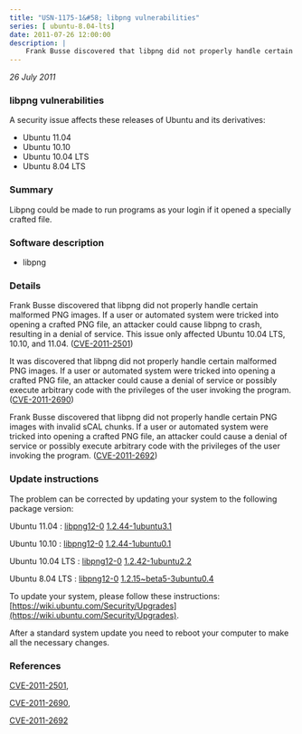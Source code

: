 ```yaml
---
title: "USN-1175-1&#58; libpng vulnerabilities"
series: [ ubuntu-8.04-lts]
date: 2011-07-26 12:00:00
description: |
    Frank Busse discovered that libpng did not properly handle certain malformed PNG images. If a user or automated system were tricked into opening a crafted PNG file, an attacker could cause libpng to crash, resulting in a denial of service. This issue only affected Ubuntu 10.04 LTS, 10.10, and 11.04. ([CVE-2011-2501](http://people.ubuntu.com/~ubuntu-security/cve/CVE-2011-2501))
--- 
```

 
 

*26 July 2011*

### libpng vulnerabilities

A security issue affects these releases of Ubuntu and its derivatives:

* Ubuntu 11.04
* Ubuntu 10.10
* Ubuntu 10.04 LTS
* Ubuntu 8.04 LTS

### Summary

Libpng could be made to run programs as your login if it opened a specially crafted file.

### Software description

* libpng 

### Details

Frank Busse discovered that libpng did not properly handle certain malformed PNG images. If a user or automated system were tricked into opening a crafted PNG file, an attacker could cause libpng to crash, resulting in a denial of service. This issue only affected Ubuntu 10.04 LTS, 10.10, and 11.04. ([CVE-2011-2501](http://people.ubuntu.com/~ubuntu-security/cve/CVE-2011-2501))

It was discovered that libpng did not properly handle certain malformed PNG images. If a user or automated system were tricked into opening a crafted PNG file, an attacker could cause a denial of service or possibly execute arbitrary code with the privileges of the user invoking the program. ([CVE-2011-2690](http://people.ubuntu.com/~ubuntu-security/cve/CVE-2011-2690))

Frank Busse discovered that libpng did not properly handle certain PNG images with invalid sCAL chunks. If a user or automated system were tricked into opening a crafted PNG file, an attacker could cause a denial of service or possibly execute arbitrary code with the privileges of the user invoking the program. ([CVE-2011-2692](http://people.ubuntu.com/~ubuntu-security/cve/CVE-2011-2692)) 

### Update instructions

The problem can be corrected by updating your system to the following package version:

Ubuntu 11.04
 : [libpng12-0](https://launchpad.net/ubuntu/+source/libpng) <span> [1.2.44-1ubuntu3.1](https://launchpad.net/ubuntu/+source/libpng/1.2.44-1ubuntu3.1) </span> 

Ubuntu 10.10
 : [libpng12-0](https://launchpad.net/ubuntu/+source/libpng) <span> [1.2.44-1ubuntu0.1](https://launchpad.net/ubuntu/+source/libpng/1.2.44-1ubuntu0.1) </span> 

Ubuntu 10.04 LTS
 : [libpng12-0](https://launchpad.net/ubuntu/+source/libpng) <span> [1.2.42-1ubuntu2.2](https://launchpad.net/ubuntu/+source/libpng/1.2.42-1ubuntu2.2) </span> 

Ubuntu 8.04 LTS
 : [libpng12-0](https://launchpad.net/ubuntu/+source/libpng) <span> [1.2.15~beta5-3ubuntu0.4](https://launchpad.net/ubuntu/+source/libpng/1.2.15~beta5-3ubuntu0.4) </span> 

To update your system, please follow these instructions: [https://wiki.ubuntu.com/Security/Upgrades](https://wiki.ubuntu.com/Security/Upgrades).

After a standard system update you need to reboot your computer to make all the necessary changes. 

### References

 
 [CVE-2011-2501](http://people.ubuntu.com/~ubuntu-security/cve/CVE-2011-2501), 

 [CVE-2011-2690](http://people.ubuntu.com/~ubuntu-security/cve/CVE-2011-2690), 

 [CVE-2011-2692](http://people.ubuntu.com/~ubuntu-security/cve/CVE-2011-2692)
 

